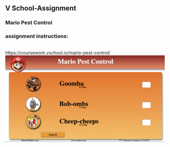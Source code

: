<h2>V School-Assignment</h2>

<h3>Mario Pest Control</h3>

<h3>assignment instructions:</h3>
<br />
 https://coursework.vschool.io/mario-pest-control/

<img src="./image/marioScreenShot.png" />